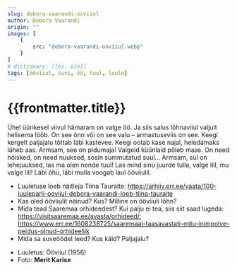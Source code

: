 ```yaml
---
slug: debora-vaarandi-ooviiul
author: Debora Vaarandi
origin: ""
images: [
    {
        src: "debora-vaarandi-ooviiul.webp"
    }
]
# dictionary: [[ei, ole]]
tags: [ööviiul, suvi, öö, tuul, luule]
---
```


<h1 class="story-h1">
    {{frontmatter.title}}
</h1>

<!-- Fotole: Ja siis salus lõhnaviiul valjult helisema lööb… -->

Ühel üürikesel viivul
hämaram on valge öö.
Ja siis salus lõhnaviiul
valjult helisema lööb.
On see õnn või on see valu –
armastuseviis on see.
Keegi kergelt paljajalu
tõttab läbi kastevee.
Keegi ootab kase najal,
heledamaks läheb aas.
Armsam, see on pidumaja!
Valgeid küünlaid põleb maas.
On need hõisked, on need nuuksed,
sosin summutatud suul...
Armsam, sul on lehejuuksed,
las ma olen nende tuul!
Las mind sinu juurde tulla,
valge lill, mu valge lill!
Läbi õhu, läbi mulla
voogab laul ööviiulil.


<story-author :author="frontmatter.author" :origin="frontmatter.origin" />
<!-- <story-dictionary :terms="frontmatter.dictionary" /> -->

<details-wrapper summary="Mis mõtted tekkisid?">

- Luuletuse loeb näitleja Tiina Tauraite: https://arhiiv.err.ee/vaata/100-luuleparli-ooviiul-debora-vaarandi-loeb-tiina-tauraite
- Kas oled ööviiulit näinud? Kus? Milline on ööviiuli lõhn?
- Mida tead Saaremaa orhideedest? Kui palju ei tea, siis siit saad lugeda: https://visitsaaremaa.ee/avasta/orhideed/; https://www.err.ee/1608238725/saaremaal-taasavastati-mitu-inimpolve-peidus-olnud-orhideeliik
- Mida sa suveöödel teed? Kus käid? Paljajalu?

</details-wrapper>


<details-wrapper summary="Allikad" class="text-sm" icon="IconSources">

- Luuletus: Ööviiul (1956)
- Foto: **Merit Karise**

</details-wrapper>
